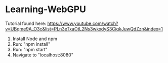 # Learning-WebGPU

Tutorial found here: https://www.youtube.com/watch?v=UBqme9A_O3c&list=PLn3eTxaOtL2Ns3wkxdyS3CiqkJuwQdZzn&index=1

1) Install Node and npm
2) Run: "npm install"
3) Run: "npm start"
4) Navigate to "localhost:8080"
